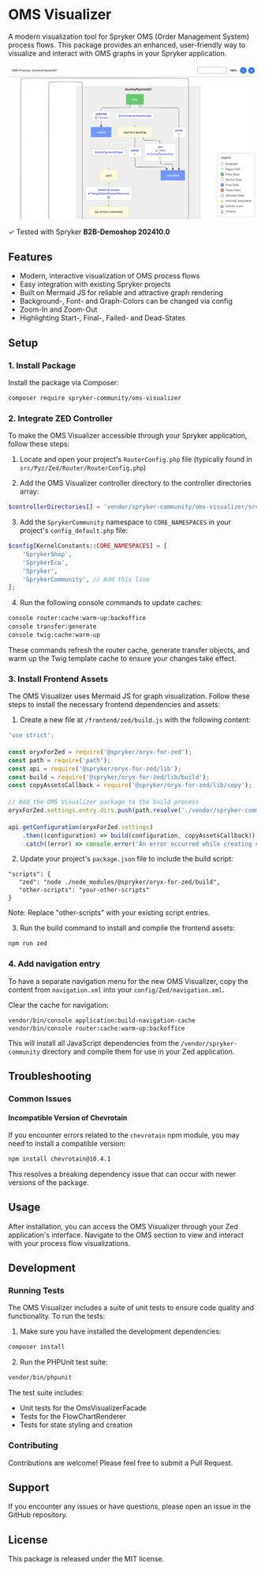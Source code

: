# OMS Visualizer

A modern visualization tool for Spryker OMS (Order Management System) process flows. This package provides an enhanced, user-friendly way to visualize and interact with OMS graphs in your Spryker application.

![OMS Visualizer Example](oms-visualizer.png)

✓ Tested with Spryker **B2B-Demoshop 202410.0**

## Features

- Modern, interactive visualization of OMS process flows
- Easy integration with existing Spryker projects
- Built on Mermaid JS for reliable and attractive graph rendering
- Background-, Font- and Graph-Colors can be changed via config
- Zoom-In and Zoom-Out
- Highlighting Start-, Final-, Failed- and Dead-States

## Setup

### 1. Install Package

Install the package via Composer:

```bash
composer require spryker-community/oms-visualizer
```


### 2. Integrate ZED Controller

To make the OMS Visualizer accessible through your Spryker application, follow these steps:

1. Locate and open your project's `RouterConfig.php` file (typically found in `src/Pyz/Zed/Router/RouterConfig.php`)

2. Add the OMS Visualizer controller directory to the controller directories array:

```php
$controllerDirectories[] = 'vendor/spryker-community/oms-visualizer/src/SprykerCommunity/Zed/OmsVisualizer/Communication/Controller/';
```

3. Add the `SprykerCommunity` namespace to `CORE_NAMESPACES` in your project's `config_default.php` file:

```php
$config[KernelConstants::CORE_NAMESPACES] = [
    'SprykerShop',
    'SprykerEco',
    'Spryker',
    'SprykerCommunity', // Add this line
];
```

4. Run the following console commands to update caches:

```bash
console router:cache:warm-up:backoffice
console transfer:generate
console twig:cache:warm-up
```

These commands refresh the router cache, generate transfer objects, and warm up the Twig template cache to ensure your changes take effect.

### 3. Install Frontend Assets

The OMS Visualizer uses Mermaid JS for graph visualization. Follow these steps to install the necessary frontend dependencies and assets:

1. Create a new file at `/frontend/zed/build.js` with the following content:

```javascript
'use strict';

const oryxForZed = require('@spryker/oryx-for-zed');
const path = require('path');
const api = require('@spryker/oryx-for-zed/lib');
const build = require('@spryker/oryx-for-zed/lib/build');
const copyAssetsCallback = require('@spryker/oryx-for-zed/lib/copy');

// Add the OMS Visualizer package to the build process
oryxForZed.settings.entry.dirs.push(path.resolve('./vendor/spryker-community'));

api.getConfiguration(oryxForZed.settings)
    .then((configuration) => build(configuration, copyAssetsCallback))
    .catch((error) => console.error('An error occurred while creating configuration', error));
```

2. Update your project's `package.json` file to include the build script:

```
"scripts": {
   "zed": "node ./node_modules/@spryker/oryx-for-zed/build",
   "other-scripts": "your-other-scripts"
}
```

Note: Replace "other-scripts" with your existing script entries.

3. Run the build command to install and compile the frontend assets:

```bash
npm run zed
```

### 4. Add navigation entry

To have a separate navigation menu for the new OMS Visualizer, copy the content from `navigation.xml` into your `config/Zed/navigation.xml`. 

Clear the cache for navigation:

```
vendor/bin/console application:build-navigation-cache
vendor/bin/console router:cache:warm-up:backoffice
```


This will install all JavaScript dependencies from the `/vendor/spryker-community` directory and compile them for use in your Zed application.

## Troubleshooting

### Common Issues

#### Incompatible Version of Chevrotain

If you encounter errors related to the `chevrotain` npm module, you may need to install a compatible version:

```bash
npm install chevrotain@10.4.1
```

This resolves a breaking dependency issue that can occur with newer versions of the package.

## Usage

After installation, you can access the OMS Visualizer through your Zed application's interface. Navigate to the OMS section to view and interact with your process flow visualizations.

## Development

### Running Tests

The OMS Visualizer includes a suite of unit tests to ensure code quality and functionality. To run the tests:

1. Make sure you have installed the development dependencies:

```bash
composer install
```

2. Run the PHPUnit test suite:

```bash
vendor/bin/phpunit
```

The test suite includes:
- Unit tests for the OmsVisualizerFacade
- Tests for the FlowChartRenderer
- Tests for state styling and creation

### Contributing

Contributions are welcome! Please feel free to submit a Pull Request.

## Support

If you encounter any issues or have questions, please open an issue in the GitHub repository.

## License

This package is released under the MIT license.
